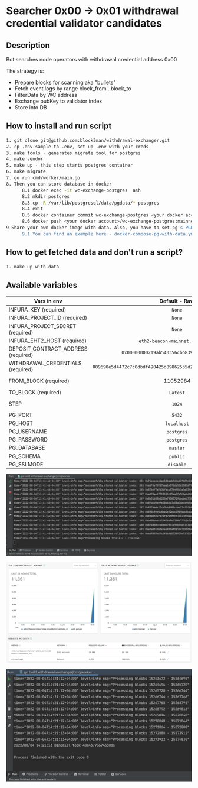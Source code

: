 # Searcher 0x00 -> 0x01 withdrawal credential validator candidates

## Description
Bot searches node operators with withdrawal credential address 0x00

The strategy is:

- Prepare blocks for scanning aka "bullets"
- Fetch event logs by range block_from...block_to 
- FilterData by WC address
- Exchange pubKey to validator index
- Store into DB 

## How to install and run script
```bash
1. git clone git@github.com:block3man/withdrawal-exchanger.git
2. cp .env.sample to .env, set up .env with your creds
3. make tools - generates migrate tool for postgres
4. make vendor
5. make up - this step starts postgres container
6. make migrate
7. go run cmd/worker/main.go 
8. Then you can store database in docker
      8.1 docker exec -it wc-exchange-postgres  ash
      8.2 mkdir postgres
      8.3 cp -R /var/lib/postgresql/data/pgdata/* postgres
      8.4 exit
      8.5 docker container commit wc-exchange-postgres <your docker account>/wc-exchange-postgres:mainnet
      8.6 docker push <your docker account>/wc-exchange-postgres:mainnet
9 Share your own docker image with data. Also, you have to set pg's PGDATA=postgres
      9.1 You can find an example here - docker-compose-pg-with-data.yml
```

## How to get fetched data and don't run a script?
```bash
1. make up-with-data
```

## Available variables

| Vars in env                         |                           Default - Raw                            | Description                                                                                             |
| ----------------------------------- | :----------------------------------------------------------------: | :------------------------------------------------------------------------------------------------------ |
| INFURA_KEY (required)               |                               `None`                               | Your personal infura key                                                                                |
| INFURA_PROJECT_ID (required)        |                               `None`                               | Project ID in infura                                                                                    |
| INFURA_PROJECT_SECRET (required)    |                               `None`                               | Project Secret in infura                                                                                |
| INFURA_EHT2_HOST (required)         |                  `eth2-beacon-mainnet.infura.io`                   | INFURA_EHT2_HOST                                                                                        |
| DEPOSIT_CONTRACT_ADDRESS (required) |            `0x00000000219ab540356cbb839cbe05303d7705fa`            | DEPOSIT_CONTRACT_ADDRESS                                                                                |
| WITHDRAWAL_CREDENTIALS (required)   | `009690e5d4472c7c0dbdf490425d89862535d2a52fb686333f3a0a9ff5d2125e` | WITHDRAWAL CREDENTIALS. For example lido's ws                                                           |
| FROM_BLOCK (required)               |                              11052984                              | First block from bot scans blocks                                                                       |
| TO_BLOCK (required)                 |                              `Latest`                              | [Look latest block on ethscan](https://etherscan.io/address/0x00000000219ab540356cbb839cbe05303d7705fa) |
| STEP                                |                               `1024`                               | Step - How many block bot'll fetch block per one time.                                                  |
| PG_PORT                             |                               `5432`                               |                                                                                                         |
| PG_HOST                             |                            `localhost`                             |                                                                                                         |
| PG_USERNAME                         |                             `postgres`                             |                                                                                                         |
| PG_PASSWORD                         |                             `postgres`                             |                                                                                                         |
| PG_DATABASE                         |                              `master`                              |                                                                                                         |
| PG_SCHEMA                           |                              `public`                              |                                                                                                         |
| PG_SSLMODE                          |                             `disable`                              |                                                                                                         |



![Screenshot](./docs/Processing.png)

![Screenshot](./docs/Requests.png)

![Screenshot](./docs/Success_process.png)